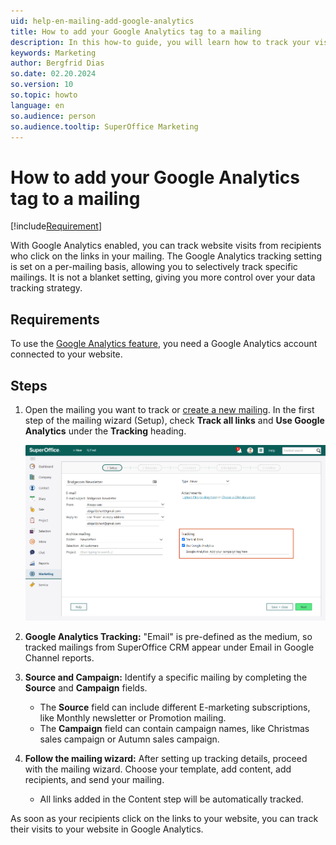 ```yaml
---
uid: help-en-mailing-add-google-analytics
title: How to add your Google Analytics tag to a mailing
description: In this how-to guide, you will learn how to track your visitors.
keywords: Marketing
author: Bergfrid Dias
so.date: 02.20.2024
so.version: 10
so.topic: howto
language: en
so.audience: person
so.audience.tooltip: SuperOffice Marketing
---
```


# How to add your Google Analytics tag to a mailing

[!include[Requirement](includes/req-marketing.md)]

With Google Analytics enabled, you can track website visits from recipients who click on the links in your mailing. The Google Analytics tracking setting is set on a per-mailing basis, allowing you to selectively track specific mailings. It is not a blanket setting, giving you more control over your data tracking strategy.

## Requirements

To use the [Google Analytics feature][2], you need a Google Analytics account connected to your website.

## Steps

1. Open the mailing you want to track or [create a new mailing][1]. In the first step of the mailing wizard (Setup), check **Track all links** and **Use Google Analytics** under the **Tracking** heading.

    ![Check off the box for Google Analytics and track all links -screenshot][img1]

2. **Google Analytics Tracking:** "Email" is pre-defined as the medium, so tracked mailings from SuperOffice CRM appear under Email in Google Channel reports.

3. **Source and Campaign:** Identify a specific mailing by completing the **Source** and **Campaign** fields.

    * The **Source** field can include different E-marketing subscriptions, like Monthly newsletter or Promotion mailing.
    * The **Campaign** field can contain campaign names, like Christmas sales campaign or Autumn sales campaign.

4. **Follow the mailing wizard:** After setting up tracking details, proceed with the mailing wizard. Choose your template, add content, add recipients, and send your mailing.

    * All links added in the Content step will be automatically tracked.

As soon as your recipients click on the links to your website, you can track their visits to your website in Google Analytics.

<!-- Referenced links -->
[1]: ../../mailing/learn/create/tutorial-email-mailing.yml
[2]: index.md#google

<!-- Referenced images -->
[img1]: ../../../../media/loc/en/marketing/google-analytics-tag.png
